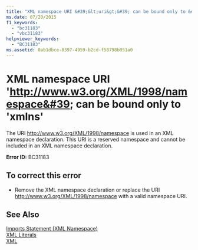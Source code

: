 ```yaml
---
title: "XML namespace URI &#39;&lt;uri&gt;&#39; can be bound only to &#39;xmlns&#39;"
ms.date: 07/20/2015
f1_keywords: 
  - "bc31183"
  - "vbc31183"
helpviewer_keywords: 
  - "BC31183"
ms.assetid: 0ab1dbce-8397-4959-b2cd-f58798b051a0
---
```

# XML namespace URI &#39;<http://www.w3.org/XML/1998/namespace&#39>; can be bound only to &#39;xmlns&#39;
The URI http://www.w3.org/XML/1998/namespace is used in an XML namespace declaration. This URI is a reserved namespace and cannot be included in an XML namespace declaration.  
  
 **Error ID:** BC31183  
  
## To correct this error  
  
-   Remove the XML namespace declaration or replace the URI http://www.w3.org/XML/1998/namespace with a valid namespace URI.  
  
## See Also  
 [Imports Statement (XML Namespace)](../../../visual-basic/language-reference/statements/imports-statement-xml-namespace.md)  
 [XML Literals](../../../visual-basic/language-reference/xml-literals/index.md)  
 [XML](../../../visual-basic/programming-guide/language-features/xml/index.md)
